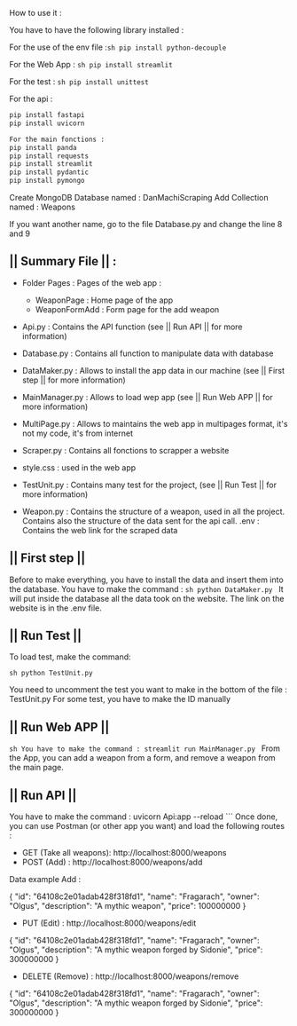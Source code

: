 How to use it :

You have to have the following library installed :

For the use of the env file :```sh pip install python-decouple```

For the Web App : ```sh pip install streamlit```

For the test : ```sh pip install unittest```

For the api : 
```sh
pip install fastapi
pip install uvicorn

For the main fonctions : 
pip install panda
pip install requests
pip install streamlit
pip install pydantic
pip install pymongo
```
Create MongoDB Database named : DanMachiScraping
Add Collection named : Weapons


If you want another name, go to the file Database.py and change the line 8 and 9

## || Summary File || : 

- Folder Pages :  Pages of the web app :
   - WeaponPage : Home page of the app
   -  WeaponFormAdd : Form page for the add weapon
- Api.py : Contains the API function (see || Run API || for more information)
- Database.py : Contains all function to manipulate data with database

- DataMaker.py : Allows to install the app data in our machine (see || First step || for more information)
- MainManager.py : Allows to load wep app (see || Run Web APP || for more information)
- MultiPage.py :  Allows to maintains the web app in multipages format, it's not my code, it's from internet
- Scraper.py : Contains all fonctions to scrapper a website
- style.css :  used in the web app
- TestUnit.py : Contains many test for the project, (see || Run Test || for more information)
- Weapon.py : Contains the structure of a weapon, used in all the project. Contains also the structure of the data sent for the api call.
.env : Contains the web link for the scraped data


## || First step ||
Before to make everything, you have to install the data and insert them into the database.
You have to make the command : ```sh python DataMaker.py ```
It will put inside the database all the data took on the website.
The link on the website is in the .env file.



## || Run Test ||

To load test, make the command:

```sh python TestUnit.py ```

You need to uncomment the test you want to make in the bottom of the file : TestUnit.py
For some test, you have to make the ID manually 

## || Run Web APP ||

```sh You have to make the command : streamlit run MainManager.py ```
From the App, you can add a weapon from a form, and remove a weapon from the main page.

## || Run API ||

You have to make the command : uvicorn Api:app --reload   ```
Once done, you can use Postman (or other app you want) and load the following routes :

- GET (Take all weapons): http://localhost:8000/weapons 
- POST (Add) : http://localhost:8000/weapons/add

Data example Add : 

{
    "id": "64108c2e01adab428f318fd1",
    "name": "Fragarach",
    "owner": "Olgus",
    "description": "A mythic weapon",
    "price": 100000000
}

- PUT (Edit) : http://localhost:8000/weapons/edit

{
    "id": "64108c2e01adab428f318fd1",
    "name": "Fragarach",
    "owner": "Olgus",
    "description": "A mythic weapon forged by Sidonie",
    "price": 300000000
}
- DELETE (Remove) : http://localhost:8000/weapons/remove

{
    "id": "64108c2e01adab428f318fd1",
    "name": "Fragarach",
    "owner": "Olgus",
    "description": "A mythic weapon forged by Sidonie",
    "price": 300000000
}

